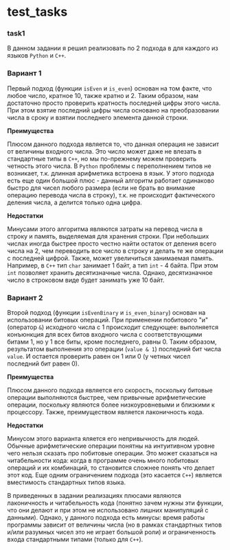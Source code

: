 # test_tasks

### task1
В данном задании я решил реализовать по 2 подхода в для каждого из языков `Python` и `C++`. 

### Вариант 1
Первый подход (функции `isEven` и `is_even`) основан на том факте, что любое число, кратное 10, также кратно и 2. Таким образом, нам достаточно просто проверить кратность последней цифры этого числа. При этом взятие последний цифры числа основано на преобразовании числа в сроку и взятии последнего элемента данной строки.

**Преимущества**

Плюсом данного подхода является то, что данная операция не зависит от величины входного числа. Это число может даже не влезать в стандартные типы в `C++`, но мы по-прежнему можем проверить четность этого числа. В `Python` проблемы с переполнением типов не возникает, т.к. длинная арифметика встроена в язык. У этого подхода есть еще один большой плюс - данный алгоритм работает одинаково быстро для чисел любого размера (если не брать во внимание операцию перевода числа в строку), т.к. не происходит фактического деления числа, а делится только одна цифра.

**Недостатки**

Минусами этого алгоритма являются затраты на перевод числа в строку и память, выделяемая для хранения строки. При небольших числах иногда быстрее просто честно найти остаток от деления всего числа на 2, чем переводить все число в строку и делать те же операции с последней цифрой. Также, может увеличиться занимаемая память. Например, в `C++` тип `char` занимает 1 байт, а тип `int` - 4 байта. При этом `int` позволяет хранить десятизначные числа. Однако, десятизначное число в строковом виде будет занимать уже 10 байт.

### Вариант 2

Второй подход (функции `isEvenBinary` и `is_even_binary`) основан на использовании битовых операций. При применении побитового "и" (оператор `&`) исходного числа с 1 происходит следующее: выполняется конъюнкция для всех битов входного числа с соответствующими битами 1, но у 1 все биты, кроме последнего, равны 0. Таким образом, результатом выполнения это операции (`value & 1`) последний бит числа `value`. И остается проверить равен он 1 или 0 (у четных чисел последний бит равен 0). 

**Преимущества**

Плюсом данного подхода является его скорость, поскольку битовые операции выполняются быстрее, чем привычные арифметические операции, поскольку являются более низкоуровневыми и близкими к процессору. Также, преимуществом является лаконичность кода.

**Недостатки**

Минусом этого варианта яляется его непривычность для людей. Обычные арифметические операции понятны на интуитивном уровне чего нельзя сказать про побитовые операции. Это может сказаться на читабельности кода: когда в программе очень много побитовых операций и их комбинаций, то становится сложнее понять что делает этот код. Еще одним ограничением подхода (это касается `C++`) является вместимость стандартных типов языка.




В приведенных в задании реализациях плюсами являются лаконичность и читабельность кода (понятно зачем нужны эти функции, что они делают и при этом не использовано лишних манипуляций с данными). Однако, у данного подхода есть минусы: время работы программы зависит от величины числа (но в рамках стандартных типов и/или разумных чисел это не играет большой роли) и ограниченность входа стандартными типами (только для `C++`).
